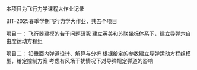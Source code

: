 本项目为飞行力学课程大作业记录

BIT-2025春季学期飞行力学大作业，共五个项目

项目一： 飞行器建模的若干问题研究
    建立英美和苏联坐标体系下，建立导弹六自由度运动方程组

项目二： 铅垂面内弹道设计、解算与分析
    根据给定的参数建立导弹运动方程组模型，给定控制方案
    考虑有风场干扰情况下对导弹规定弹道的影响